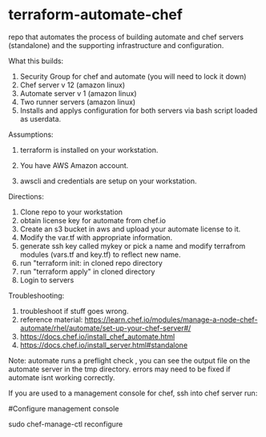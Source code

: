 
# terraform-automate-chef
repo that automates the process of building automate and  chef servers (standalone) and the supporting infrastructure and configuration.

What this builds:


1. Security Group for chef and automate (you will need to lock it down)
2. Chef server v 12 (amazon linux)
3. Automate server v 1 (amazon linux)
4. Two runner servers (amazon linux)
5. Installs and applys configuration for both servers via bash script loaded as userdata.


Assumptions:

1. terraform is installed on your workstation.

2. You have AWS Amazon account.

3. awscli and credentials are setup on your workstation.


Directions:

1. Clone repo to your workstation
2. obtain license key for automate from chef.io
3. Create an s3 bucket in aws and upload your automate license to it.
4. Modify the var.tf with appropriate information.
5. generate ssh key called mykey or pick a name and modify terrafrom modules (vars.tf and key.tf) to reflect new name.
6. run "terraform init: in cloned repo directory
7. run "terraform apply" in cloned directory
8. Login to servers

Troubleshooting:  

1. troubleshoot if stuff goes wrong.
2. reference material: https://learn.chef.io/modules/manage-a-node-chef-automate/rhel/automate/set-up-your-chef-server#/
3. https://docs.chef.io/install_chef_automate.html
4. https://docs.chef.io/install_server.html#standalone

Note:
automate runs a preflight check , you can see the output file on the automate server in the tmp directory.
errors may need to be fixed if automate isnt working correctly.


If you are used to a management console for chef,  ssh into chef server
run:

#Configure management console

sudo chef-manage-ctl reconfigure
